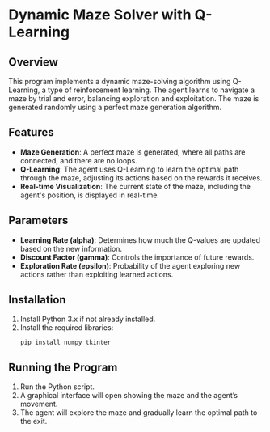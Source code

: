 # Dynamic Maze Solver with Q-Learning

## Overview

This program implements a dynamic maze-solving algorithm using Q-Learning, a type of reinforcement learning. The agent learns to navigate a maze by trial and error, balancing exploration and exploitation. The maze is generated randomly using a perfect maze generation algorithm.

## Features

- **Maze Generation**: A perfect maze is generated, where all paths are connected, and there are no loops.
- **Q-Learning**: The agent uses Q-Learning to learn the optimal path through the maze, adjusting its actions based on the rewards it receives.
- **Real-time Visualization**: The current state of the maze, including the agent's position, is displayed in real-time.

## Parameters

- **Learning Rate (alpha)**: Determines how much the Q-values are updated based on the new information.
- **Discount Factor (gamma)**: Controls the importance of future rewards.
- **Exploration Rate (epsilon)**: Probability of the agent exploring new actions rather than exploiting learned actions.

## Installation

1. Install Python 3.x if not already installed.
2. Install the required libraries:
   ```
   pip install numpy tkinter
   ```

## Running the Program

1. Run the Python script.
2. A graphical interface will open showing the maze and the agent’s movement.
3. The agent will explore the maze and gradually learn the optimal path to the exit.
